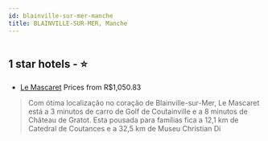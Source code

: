 ```yaml
---
id: blainville-sur-mer-manche
title: BLAINVILLE-SUR-MER, Manche
---
```


<center><img src="https://i.travelapi.com/hotels/3000000/2700000/2690500/2690498/b9697bab_z.jpg" alt="" /></center>


##  1 star hotels - ⭐️

-    [Le Mascaret](https://www.hurb.com/br/aud/https://www.hurb.com/br/hotels/blainville-sur-mer/le-mascaret-HT-7QSX?cmp=18055) Prices from R$1,050.83
   > Com ótima localização no coração de Blainville-sur-Mer, Le Mascaret está a 3 minutos de carro de Golf de Coutainville e a 8 minutos de Château de Gratot.  Esta pousada para famílias fica a 12,1 km de Catedral de Coutances e a 32,5 km de Museu Christian Di
